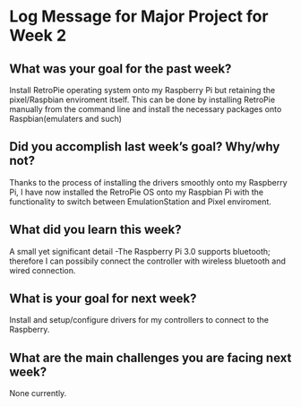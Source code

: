 # Log Message for Major Project for Week 2
## What was your goal for the past week?
Install RetroPie operating system onto my Raspberry Pi but retaining the pixel/Raspbian enviroment itself. This can be done by installing RetroPie manually from the command line and install the necessary packages onto Raspbian(emulaters and such)
## Did you accomplish last week’s goal? Why/why not?
Thanks to the process of installing the drivers smoothly onto my Raspberry Pi, I have now installed the RetroPie OS onto my Raspbian Pi with the functionality to switch between EmulationStation and Pixel enviroment.
## What did you learn this week?
A small yet significant detail -The Raspberry Pi 3.0 supports bluetooth; therefore I can possibily connect the controller with wireless bluetooth and wired connection.
## What is your goal for next week?
Install and setup/configure drivers for my controllers to connect to the Raspberry.
## What are the main challenges you are facing next week?
None currently.
